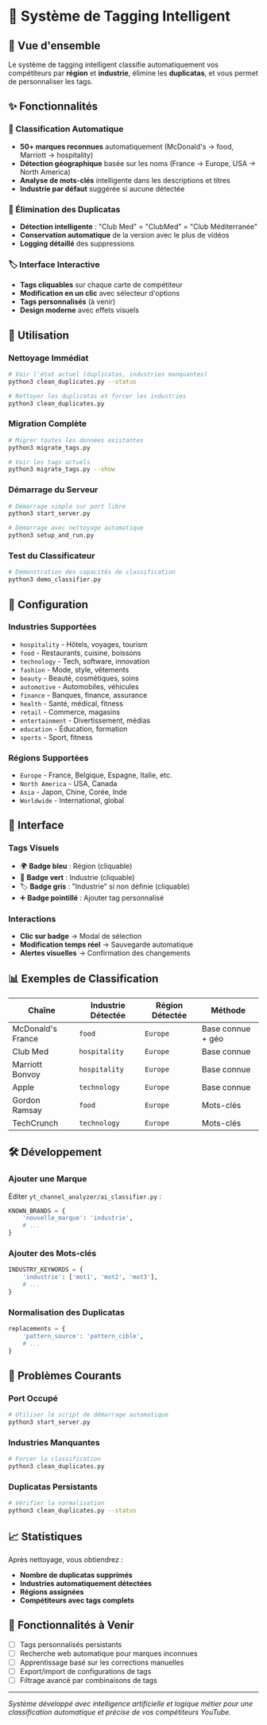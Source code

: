 # 🤖 Système de Tagging Intelligent

## 📖 Vue d'ensemble

Le système de tagging intelligent classifie automatiquement vos compétiteurs par **région** et **industrie**, élimine les **duplicatas**, et vous permet de personnaliser les tags.

## ✨ Fonctionnalités

### 🎯 Classification Automatique
- **50+ marques reconnues** automatiquement (McDonald's → food, Marriott → hospitality)
- **Détection géographique** basée sur les noms (France → Europe, USA → North America)
- **Analyse de mots-clés** intelligente dans les descriptions et titres
- **Industrie par défaut** suggérée si aucune détectée

### 🔄 Élimination des Duplicatas
- **Détection intelligente** : "Club Med" = "ClubMed" = "Club Méditerranée"
- **Conservation automatique** de la version avec le plus de vidéos
- **Logging détaillé** des suppressions

### 🏷️ Interface Interactive
- **Tags cliquables** sur chaque carte de compétiteur
- **Modification en un clic** avec sélecteur d'options
- **Tags personnalisés** (à venir)
- **Design moderne** avec effets visuels

## 🚀 Utilisation

### Nettoyage Immédiat
```bash
# Voir l'état actuel (duplicatas, industries manquantes)
python3 clean_duplicates.py --status

# Nettoyer les duplicatas et forcer les industries
python3 clean_duplicates.py
```

### Migration Complète
```bash
# Migrer toutes les données existantes
python3 migrate_tags.py

# Voir les tags actuels
python3 migrate_tags.py --show
```

### Démarrage du Serveur
```bash
# Démarrage simple sur port libre
python3 start_server.py

# Démarrage avec nettoyage automatique
python3 setup_and_run.py
```

### Test du Classificateur
```bash
# Démonstration des capacités de classification
python3 demo_classifier.py
```

## 🔧 Configuration

### Industries Supportées
- `hospitality` - Hôtels, voyages, tourism
- `food` - Restaurants, cuisine, boissons
- `technology` - Tech, software, innovation
- `fashion` - Mode, style, vêtements
- `beauty` - Beauté, cosmétiques, soins
- `automotive` - Automobiles, véhicules
- `finance` - Banques, finance, assurance
- `health` - Santé, médical, fitness
- `retail` - Commerce, magasins
- `entertainment` - Divertissement, médias
- `education` - Éducation, formation
- `sports` - Sport, fitness

### Régions Supportées
- `Europe` - France, Belgique, Espagne, Italie, etc.
- `North America` - USA, Canada
- `Asia` - Japon, Chine, Corée, Inde
- `Worldwide` - International, global

## 🎨 Interface

### Tags Visuels
- 🌍 **Badge bleu** : Région (cliquable)
- 💼 **Badge vert** : Industrie (cliquable) 
- 🏷️ **Badge gris** : "Industrie" si non définie (cliquable)
- ➕ **Badge pointillé** : Ajouter tag personnalisé

### Interactions
- **Clic sur badge** → Modal de sélection
- **Modification temps réel** → Sauvegarde automatique
- **Alertes visuelles** → Confirmation des changements

## 📊 Exemples de Classification

| Chaîne | Industrie Détectée | Région Détectée | Méthode |
|--------|-------------------|-----------------|---------|
| McDonald's France | `food` | `Europe` | Base connue + géo |
| Club Med | `hospitality` | `Europe` | Base connue |
| Marriott Bonvoy | `hospitality` | `Europe` | Base connue |
| Apple | `technology` | `Europe` | Base connue |
| Gordon Ramsay | `food` | `Europe` | Mots-clés |
| TechCrunch | `technology` | `Europe` | Mots-clés |

## 🛠️ Développement

### Ajouter une Marque
Éditer `yt_channel_analyzer/ai_classifier.py` :
```python
KNOWN_BRANDS = {
    'nouvelle_marque': 'industrie',
    # ...
}
```

### Ajouter des Mots-clés
```python
INDUSTRY_KEYWORDS = {
    'industrie': ['mot1', 'mot2', 'mot3'],
    # ...
}
```

### Normalisation des Duplicatas
```python
replacements = {
    'pattern_source': 'pattern_cible',
    # ...
}
```

## 🐛 Problèmes Courants

### Port Occupé
```bash
# Utiliser le script de démarrage automatique
python3 start_server.py
```

### Industries Manquantes
```bash
# Forcer la classification
python3 clean_duplicates.py
```

### Duplicatas Persistants
```bash
# Vérifier la normalisation
python3 clean_duplicates.py --status
```

## 📈 Statistiques

Après nettoyage, vous obtiendrez :
- **Nombre de duplicatas supprimés**
- **Industries automatiquement détectées**
- **Régions assignées**
- **Compétiteurs avec tags complets**

## 🔮 Fonctionnalités à Venir

- [ ] Tags personnalisés persistants
- [ ] Recherche web automatique pour marques inconnues
- [ ] Apprentissage basé sur les corrections manuelles
- [ ] Export/import de configurations de tags
- [ ] Filtrage avancé par combinaisons de tags

---

*Système développé avec intelligence artificielle et logique métier pour une classification automatique et précise de vos compétiteurs YouTube.* 